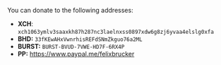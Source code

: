 You can donate to the following addresses:

- **XCH**: `xch1063ymlv3saaxkh87h287nc3laelnxss0897xdw6g8zj6yvaa4elslg0xfa`
- **BHD:** `33fKEwAHxVwnrhisREFdSNmZkguo76a2ML`
- **BURST:** `BURST-BVUD-7VWE-HD7F-6RX4P`
- **PP:** https://www.paypal.me/felixbrucker
